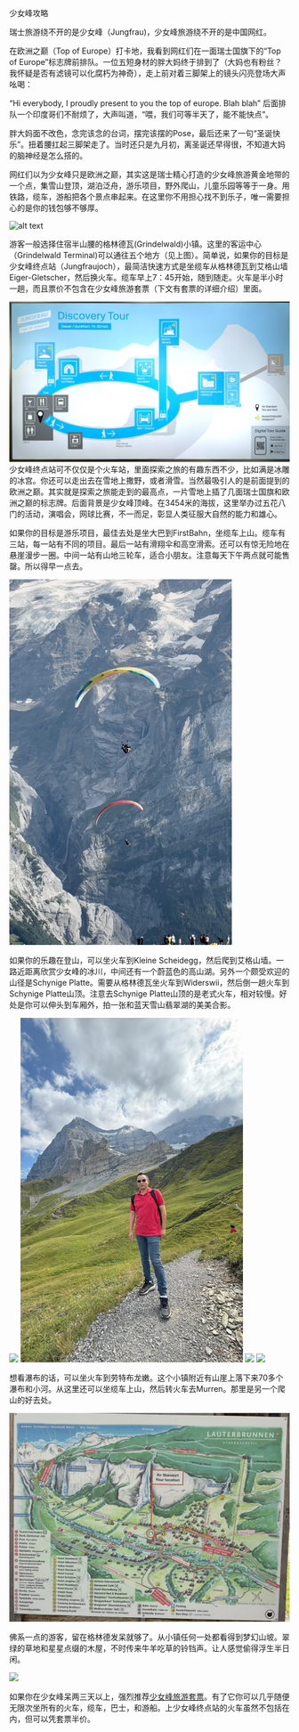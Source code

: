 少女峰攻略

瑞士旅游绕不开的是少女峰（Jungfrau)，少女峰旅游绕不开的是中国网红。

在欧洲之巅（Top of Europe）打卡地，我看到网红们在一面瑞士国旗下的“Top of Europe”标志牌前排队。一位五短身材的胖大妈终于排到了（大妈也有粉丝？我怀疑是否有滤镜可以化腐朽为神奇），走上前对着三脚架上的镜头闪亮登场大声吆喝：

“Hi everybody, I proudly present to you the top of europe. Blah blah” 后面排队一个印度哥们不耐烦了，大声叫道，“喂，我们可等半天了，能不能快点”。

胖大妈面不改色，念完该念的台词，摆完该摆的Pose，最后还来了一句“圣诞快乐”。扭着腰扛起三脚架走了。当时还只是九月初，离圣诞还早得很，不知道大妈的脑神经是怎么搭的。

网红们以为少女峰只是欧洲之巅，其实这是瑞士精心打造的少女峰旅游黄金地带的一个点，集雪山登顶，湖泊泛舟，游乐项目，野外爬山，儿童乐园等等于一身。用铁路，缆车，游船把各个景点串起来。在这里你不用担心找不到乐子，唯一需要担心的是你的钱包够不够厚。

![alt text](pics/jungfrau.png)

游客一般选择住宿半山腰的格林德瓦(Grindelwald)小镇。这里的客运中心（Grindelwald Terminal)可以通往五个地方（见上图）。简单说，如果你的目标是少女峰终点站（Jungfraujoch），最简洁快速方式是坐缆车从格林德瓦到艾格山墙Eiger-Gletscher，然后换火车。缆车早上7：45开始，随到随走。火车是半小时一趟，而且票价不包含在少女峰旅游套票（下文有套票的详细介绍）里面。

![alt text](pics/discover-tour.jpg)
少女峰终点站可不仅仅是个火车站，里面探索之旅的有趣东西不少，比如满是冰雕的冰宫。你还可以走出去在雪地上撒野，或者滑雪。当然最吸引人的是前面提到的欧洲之巅。其实就是探索之旅能走到的最高点，一片雪地上插了几面瑞士国旗和欧洲之巅的标志牌。后面背景是少女峰顶峰。在3454米的海拔，这里举办过五花八门的活动，演唱会，网球比赛，不一而足，彰显人类征服大自然的能力和雄心。

如果你的目标是游乐项目，最佳去处是坐大巴到FirstBahn，坐缆车上山。缆车有三站，每一站有不同的项目。最后一站有滑翔伞和高空滑索。还可以有惊无险地在悬崖漫步一圈。中间一站有山地三轮车，适合小朋友。注意每天下午两点就可能售罄。所以得早一点去。

<img src=pics/paraglide.png width=400>

如果你的乐趣在登山，可以坐火车到Kleine Scheidegg，然后爬到艾格山墙。一路近距离欣赏少女峰的冰川，中间还有一个蔚蓝色的高山湖。另外一个颇受欢迎的山径是Schynige Platte。需要从格林德瓦坐火车到Widerswii，然后倒一趟火车到Schynige Platte山顶。注意去Schynige Platte山顶的是老式火车，相对较慢。好处是你可以伸头到车厢外，拍一张和蓝天雪山翡翠湖的美美合影。

<img src=pics/hiking1.jpg width=400>
<img src=pics/hiking2.jpg width=400>
<img src=pics/hiking-lake.jpg>
<img src=pics/hiking-felix.jpg>

想看瀑布的话，可以坐火车到劳特布龙嫩。这个小镇附近有山崖上落下来70多个瀑布和小河。从这里还可以坐缆车上山，然后转火车去Murren。那里是另一个爬山的好去处。

<img src=pics/lauterbrunnen.jpg>

佛系一点的游客，留在格林德发呆就够了。从小镇任何一处都看得到梦幻山坡。翠绿的草地和星星点缀的木屋，不时传来牛羊吃草的铃铛声。让人感觉偷得浮生半日闲。

<img src=pics/menghuan.jpg>

如果你在少女峰呆两三天以上，强烈推荐[少女峰旅游套票](https://www.jungfrau.ch/en-gb/jungfrau-travel-pass/)。有了它你可以几乎随便无限次坐所有的火车，缆车，巴士，和游船。上少女峰终点站的火车虽然不包括在内，但可以凭套票半价。

